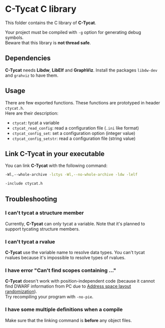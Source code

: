 # C-Tycat C library

This folder contains the C library of **C-Tycat**.

Your project must be compiled with `-g` option for generating debug symbols.  
Beware that this library is **not thread safe**.



## Dependencies

**C-Tycat** needs **Libdw**, **LibElf** and **GraphViz**. Install the packages 
`libdw-dev` and `grahviz` to have them.



## Usage

There are few exported functions. These functions are prototyped in header
`ctycat.h`.  
Here are their description:

- `ctycat`: tycat a variable
- `ctycat_read_config`: read a configuration file (`.ini` like format)
- `ctycat_config_set`: set a configuration option (integer value)
- `ctycat_config_setstr`: read a configuration file (string value)



## Link C-Tycat in your executable

You can link **C-Tycat** with the following command:

```sh
-Wl,--whole-archive -lctys -Wl,--no-whole-archive -ldw -lelf
```

```sh
-include ctycat.h
```



## Troubleshooting

### I can't tycat a structure member

Currently, **C-Tycat** can only tycat a variable. Note that it's planned to
support tycating structure members.


### I can't tycat a rvalue

**C-Tycat** use the variable name to resolve data types. You can't tycat rvalues
because it's impossible to resolve types of rvalues.


### I have error "Can't find scopes containing ..."

**C-Tycat** doesn't work with position-independent code (because it cannot find
DWARF information from PC due to [Address space layout randomization][aslr]).  
Try recompiling your program with `-no-pie`.


### I have some multiple definitions when a compile

Make sure that the linking command is **before** any object files.



[aslr]: https://en.wikipedia.org/wiki/Address_space_layout_randomization
